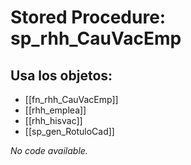 # Stored Procedure: sp_rhh_CauVacEmp

## Usa los objetos:
- [[fn_rhh_CauVacEmp]]
- [[rhh_emplea]]
- [[rhh_hisvac]]
- [[sp_gen_RotuloCad]]

*No code available.*
